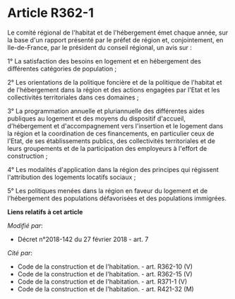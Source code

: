 # Article R362-1

Le comité régional de l'habitat et de l'hébergement émet chaque année, sur la base d'un rapport présenté par le préfet de
région et, conjointement, en Ile-de-France, par le président du conseil régional, un avis sur :

1° La satisfaction des besoins en logement et en hébergement des différentes catégories de population ;

2° Les orientations de la politique foncière et de la politique de l'habitat et de l'hébergement dans la région et des
actions engagées par l'Etat et les collectivités territoriales dans ces domaines ;

3° La programmation annuelle et pluriannuelle des différentes aides publiques au logement et des moyens du dispositif
d'accueil, d'hébergement et d'accompagnement vers l'insertion et le logement dans la région et la coordination de ces
financements, en particulier ceux de l'Etat, de ses établissements publics, des collectivités territoriales et de leurs
groupements et de la participation des employeurs à l'effort de construction ;

4° Les modalités d'application dans la région des principes qui régissent l'attribution des logements locatifs sociaux ;

5° Les politiques menées dans la région en faveur du logement et de l'hébergement des populations défavorisées et des
populations immigrées.

**Liens relatifs à cet article**

_Modifié par_:

  - Décret n°2018-142 du 27 février 2018 - art. 7

_Cité par_:

  - Code de la construction et de l'habitation. - art. R362-10 (V)
  - Code de la construction et de l'habitation. - art. R362-15 (V)
  - Code de la construction et de l'habitation. - art. R371-1 (V)
  - Code de la construction et de l'habitation. - art. R421-32 (M)

